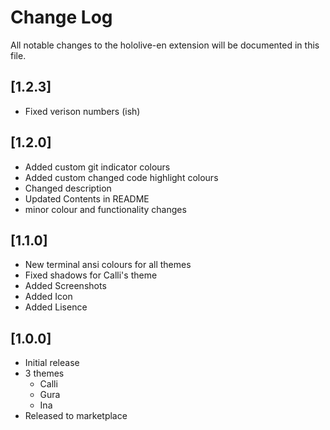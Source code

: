 # Change Log

All notable changes to the hololive-en extension will be documented in this file.

## [1.2.3]
- Fixed verison numbers (ish)

## [1.2.0]
- Added custom git indicator colours
- Added custom changed code highlight colours
- Changed description
- Updated Contents in README
- minor colour and functionality changes

## [1.1.0]
- New terminal ansi colours for all themes
- Fixed shadows for Calli's theme
- Added Screenshots
- Added Icon
- Added Lisence

## [1.0.0]

- Initial release
- 3 themes
    - Calli
    - Gura
    - Ina
- Released to marketplace
